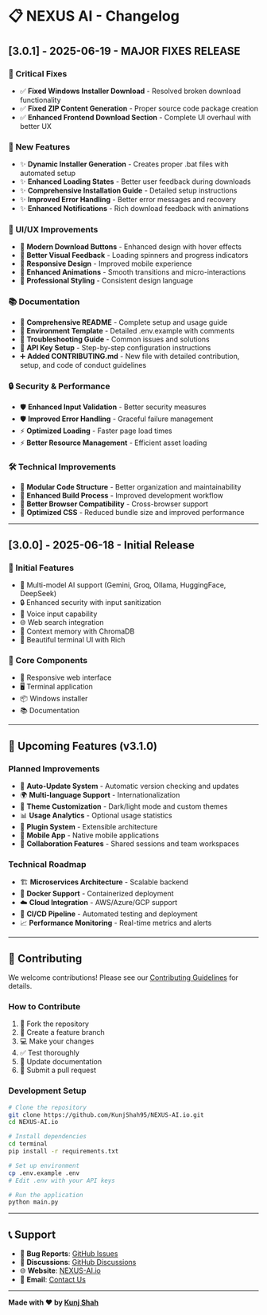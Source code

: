 # 📋 NEXUS AI - Changelog

## [3.0.1] - 2025-06-19 - MAJOR FIXES RELEASE

### 🔧 Critical Fixes
- ✅ **Fixed Windows Installer Download** - Resolved broken download functionality
- ✅ **Fixed ZIP Content Generation** - Proper source code package creation
- ✅ **Enhanced Frontend Download Section** - Complete UI overhaul with better UX

### 🚀 New Features
- ✨ **Dynamic Installer Generation** - Creates proper .bat files with automated setup
- ✨ **Enhanced Loading States** - Better user feedback during downloads
- ✨ **Comprehensive Installation Guide** - Detailed setup instructions
- ✨ **Improved Error Handling** - Better error messages and recovery
- ✨ **Enhanced Notifications** - Rich download feedback with animations

### 🎨 UI/UX Improvements
- 🎯 **Modern Download Buttons** - Enhanced design with hover effects
- 🎯 **Better Visual Feedback** - Loading spinners and progress indicators
- 🎯 **Responsive Design** - Improved mobile experience
- 🎯 **Enhanced Animations** - Smooth transitions and micro-interactions
- 🎯 **Professional Styling** - Consistent design language

### 📚 Documentation
- 📖 **Comprehensive README** - Complete setup and usage guide
- 📖 **Environment Template** - Detailed .env.example with comments
- 📖 **Troubleshooting Guide** - Common issues and solutions
- 📖 **API Key Setup** - Step-by-step configuration instructions
- ➕ **Added CONTRIBUTING.md** - New file with detailed contribution, setup, and code of conduct guidelines

### 🔒 Security & Performance
- 🛡️ **Enhanced Input Validation** - Better security measures
- 🛡️ **Improved Error Handling** - Graceful failure management
- ⚡ **Optimized Loading** - Faster page load times
- ⚡ **Better Resource Management** - Efficient asset loading

### 🛠️ Technical Improvements
- 🔧 **Modular Code Structure** - Better organization and maintainability
- 🔧 **Enhanced Build Process** - Improved development workflow
- 🔧 **Better Browser Compatibility** - Cross-browser support
- 🔧 **Optimized CSS** - Reduced bundle size and improved performance

---

## [3.0.0] - 2025-06-18 - Initial Release

### 🎉 Initial Features
- 🤖 Multi-model AI support (Gemini, Groq, Ollama, HuggingFace, DeepSeek)
- 🔒 Enhanced security with input sanitization
- 🎤 Voice input capability
- 🌐 Web search integration
- 💾 Context memory with ChromaDB
- 🎨 Beautiful terminal UI with Rich

### 🔧 Core Components
- 📱 Responsive web interface
- 🖥️ Terminal application
- 📦 Windows installer
- 📚 Documentation

---

## 🔮 Upcoming Features (v3.1.0)

### Planned Improvements
- 🔄 **Auto-Update System** - Automatic version checking and updates
- 🌍 **Multi-language Support** - Internationalization
- 🎨 **Theme Customization** - Dark/light mode and custom themes
- 📊 **Usage Analytics** - Optional usage statistics
- 🔌 **Plugin System** - Extensible architecture
- 📱 **Mobile App** - Native mobile applications
- 🤝 **Collaboration Features** - Shared sessions and team workspaces

### Technical Roadmap
- 🏗️ **Microservices Architecture** - Scalable backend
- 🐳 **Docker Support** - Containerized deployment
- ☁️ **Cloud Integration** - AWS/Azure/GCP support
- 🔄 **CI/CD Pipeline** - Automated testing and deployment
- 📈 **Performance Monitoring** - Real-time metrics and alerts

---

## 🤝 Contributing

We welcome contributions! Please see our [Contributing Guidelines](CONTRIBUTING.md) for details.

### How to Contribute
1. 🍴 Fork the repository
2. 🌿 Create a feature branch
3. 💻 Make your changes
4. ✅ Test thoroughly
5. 📝 Update documentation
6. 🔄 Submit a pull request

### Development Setup
```bash
# Clone the repository
git clone https://github.com/KunjShah95/NEXUS-AI.io.git
cd NEXUS-AI.io

# Install dependencies
cd terminal
pip install -r requirements.txt

# Set up environment
cp .env.example .env
# Edit .env with your API keys

# Run the application
python main.py
```

---

## 📞 Support

- 🐛 **Bug Reports**: [GitHub Issues](https://github.com/KunjShah95/NEXUS-AI.io/issues)
- 💬 **Discussions**: [GitHub Discussions](https://github.com/KunjShah95/NEXUS-AI.io/discussions)
- 🌐 **Website**: [NEXUS-AI.io](https://kunjshah95.github.io/NEXUS-AI.io/)
- 📧 **Email**: [Contact Us](mailto:kunjshah.cloudcomputing@gmail.com)

---

**Made with ❤️ by [Kunj Shah](https://github.com/KunjShah95)**